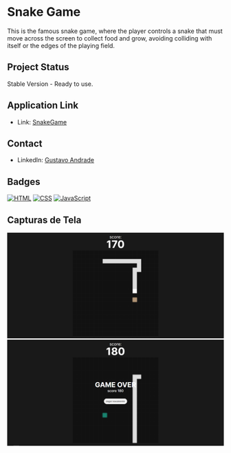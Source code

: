 # Snake Game

This is the famous snake game, where the player controls a snake that must move across the screen to collect food and grow, avoiding colliding with itself or the edges of the playing field.

## Project Status

Stable Version - Ready to use.

## Application Link

- Link: [SnakeGame](https://snakegame-umber.vercel.app/)

## Contact

- LinkedIn: [Gustavo Andrade](https://www.linkedin.com/in/gustavoandradec/)

## Badges

[![HTML](https://img.shields.io/badge/HTML-%23E34F26.svg?style=for-the-badge&logo=html5&logoColor=white)](https://developer.mozilla.org/en-US/docs/Web/HTML)
[![CSS](https://img.shields.io/badge/CSS-%231572B6.svg?style=for-the-badge&logo=css3&logoColor=white)](https://developer.mozilla.org/en-US/docs/Web/CSS)
[![JavaScript](https://img.shields.io/badge/JavaScript-%23323330.svg?style=for-the-badge&logo=javascript&logoColor=%23F7DF1E)](https://developer.mozilla.org/en-US/docs/Web/JavaScript)


## Capturas de Tela

![](/README%20Img//Snake1.png)
![](/README%20Img//Snake2.png)
